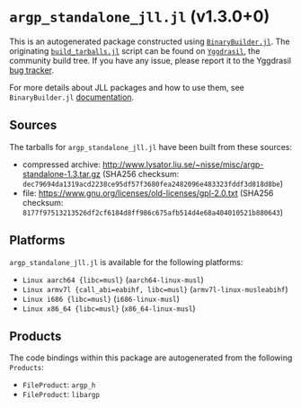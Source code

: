 # `argp_standalone_jll.jl` (v1.3.0+0)

This is an autogenerated package constructed using [`BinaryBuilder.jl`](https://github.com/JuliaPackaging/BinaryBuilder.jl). The originating [`build_tarballs.jl`](https://github.com/JuliaPackaging/Yggdrasil/blob/3bf3d1d05ac27860104c38394e2f66dbd925a13a/A/argp_standalone/build_tarballs.jl) script can be found on [`Yggdrasil`](https://github.com/JuliaPackaging/Yggdrasil/), the community build tree.  If you have any issue, please report it to the Yggdrasil [bug tracker](https://github.com/JuliaPackaging/Yggdrasil/issues).

For more details about JLL packages and how to use them, see `BinaryBuilder.jl` [documentation](https://juliapackaging.github.io/BinaryBuilder.jl/dev/jll/).

## Sources

The tarballs for `argp_standalone_jll.jl` have been built from these sources:

* compressed archive: http://www.lysator.liu.se/~nisse/misc/argp-standalone-1.3.tar.gz (SHA256 checksum: `dec79694da1319acd2238ce95df57f3680fea2482096e483323fddf3d818d8be`)
* file: https://www.gnu.org/licenses/old-licenses/gpl-2.0.txt (SHA256 checksum: `8177f97513213526df2cf6184d8ff986c675afb514d4e68a404010521b880643`)

## Platforms

`argp_standalone_jll.jl` is available for the following platforms:

* `Linux aarch64 {libc=musl}` (`aarch64-linux-musl`)
* `Linux armv7l {call_abi=eabihf, libc=musl}` (`armv7l-linux-musleabihf`)
* `Linux i686 {libc=musl}` (`i686-linux-musl`)
* `Linux x86_64 {libc=musl}` (`x86_64-linux-musl`)

## Products

The code bindings within this package are autogenerated from the following `Products`:

* `FileProduct`: `argp_h`
* `FileProduct`: `libargp`
